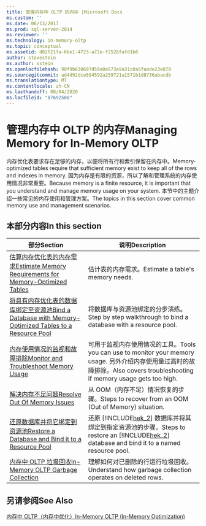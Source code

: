```yaml
---
title: 管理内存中 OLTP 的内存 |Microsoft Docs
ms.custom: ''
ms.date: 06/13/2017
ms.prod: sql-server-2014
ms.reviewer: ''
ms.technology: in-memory-oltp
ms.topic: conceptual
ms.assetid: d82f21fa-6be1-4723-a72e-f2526fafd1b6
author: stevestein
ms.author: sstein
ms.openlocfilehash: 90f9b638697d59a0a573a9a31c0a5faade23e870
ms.sourcegitcommit: ad4d92dce894592a259721a1571b1d8736abacdb
ms.translationtype: MT
ms.contentlocale: zh-CN
ms.lasthandoff: 08/04/2020
ms.locfileid: "87692508"
---
```

# <a name="managing-memory-for-in-memory-oltp"></a><span data-ttu-id="f08ae-102">管理内存中 OLTP 的内存</span><span class="sxs-lookup"><span data-stu-id="f08ae-102">Managing Memory for In-Memory OLTP</span></span>
  <span data-ttu-id="f08ae-103">内存优化表要求存在足够的内存，以便将所有行和索引保留在内存中。</span><span class="sxs-lookup"><span data-stu-id="f08ae-103">Memory-optimized tables require that sufficient memory exist to keep all of the rows and indexes in memory.</span></span> <span data-ttu-id="f08ae-104">因为内存是有限的资源，所以了解和管理系统的内存使用情况非常重要。</span><span class="sxs-lookup"><span data-stu-id="f08ae-104">Because memory is a finite resource, it is important that you understand and manage memory usage on your system.</span></span> <span data-ttu-id="f08ae-105">本节中的主题介绍一些常见的内存使用和管理方案。</span><span class="sxs-lookup"><span data-stu-id="f08ae-105">The topics in this section cover common memory use and management scenarios.</span></span>  
  
## <a name="in-this-section"></a><span data-ttu-id="f08ae-106">本部分内容</span><span class="sxs-lookup"><span data-stu-id="f08ae-106">In this section</span></span>  
  
|<span data-ttu-id="f08ae-107">部分</span><span class="sxs-lookup"><span data-stu-id="f08ae-107">Section</span></span>|<span data-ttu-id="f08ae-108">说明</span><span class="sxs-lookup"><span data-stu-id="f08ae-108">Description</span></span>|  
|-------------|-----------------|  
|[<span data-ttu-id="f08ae-109">估算内存优化表的内存需求</span><span class="sxs-lookup"><span data-stu-id="f08ae-109">Estimate Memory Requirements for Memory-Optimized Tables</span></span>](../relational-databases/in-memory-oltp/memory-optimized-tables.md)|<span data-ttu-id="f08ae-110">估计表的内存需求。</span><span class="sxs-lookup"><span data-stu-id="f08ae-110">Estimate a table's memory needs.</span></span>|  
|[<span data-ttu-id="f08ae-111">将具有内存优化表的数据库绑定至资源池</span><span class="sxs-lookup"><span data-stu-id="f08ae-111">Bind a Database with Memory-Optimized Tables to a Resource Pool</span></span>](../relational-databases/in-memory-oltp/bind-a-database-with-memory-optimized-tables-to-a-resource-pool.md)|<span data-ttu-id="f08ae-112">将数据库与资源池绑定的分步演练。</span><span class="sxs-lookup"><span data-stu-id="f08ae-112">Step by step walkthrough to bind a database with a resource pool.</span></span>|  
|[<span data-ttu-id="f08ae-113">内存使用情况的监视和故障排除</span><span class="sxs-lookup"><span data-stu-id="f08ae-113">Monitor and Troubleshoot Memory Usage</span></span>](../relational-databases/in-memory-oltp/monitor-and-troubleshoot-memory-usage.md)|<span data-ttu-id="f08ae-114">可用于监视内存使用情况的工具。</span><span class="sxs-lookup"><span data-stu-id="f08ae-114">Tools you can use to monitor your memory usage.</span></span> <span data-ttu-id="f08ae-115">另外介绍内存使用量过高时的故障排除。</span><span class="sxs-lookup"><span data-stu-id="f08ae-115">Also covers troubleshooting if memory usage gets too high.</span></span>|  
|[<span data-ttu-id="f08ae-116">解决内存不足问题</span><span class="sxs-lookup"><span data-stu-id="f08ae-116">Resolve Out Of Memory Issues</span></span>](../relational-databases/in-memory-oltp/resolve-out-of-memory-issues.md)|<span data-ttu-id="f08ae-117">从 OOM（内存不足）情况恢复的步骤。</span><span class="sxs-lookup"><span data-stu-id="f08ae-117">Steps to recover from an OOM (Out of Memory) situation.</span></span>|  
|[<span data-ttu-id="f08ae-118">还原数据库并将它绑定到资源池</span><span class="sxs-lookup"><span data-stu-id="f08ae-118">Restore a Database and Bind it to a Resource Pool</span></span>](../relational-databases/in-memory-oltp/restore-a-database-and-bind-it-to-a-resource-pool.md)|<span data-ttu-id="f08ae-119">还原 [!INCLUDE[hek_2](../includes/hek-2-md.md)] 数据库并将其绑定到指定资源池的步骤。</span><span class="sxs-lookup"><span data-stu-id="f08ae-119">Steps to restore an [!INCLUDE[hek_2](../includes/hek-2-md.md)] database and bind it to a named resource pool.</span></span>|  
|[<span data-ttu-id="f08ae-120">内存中 OLTP 垃圾回收</span><span class="sxs-lookup"><span data-stu-id="f08ae-120">In-Memory OLTP Garbage Collection</span></span>](../relational-databases/in-memory-oltp/in-memory-oltp-garbage-collection.md)|<span data-ttu-id="f08ae-121">理解如何对已删除的行运行垃圾回收。</span><span class="sxs-lookup"><span data-stu-id="f08ae-121">Understand how garbage collection operates on deleted rows.</span></span>|  
  
## <a name="see-also"></a><span data-ttu-id="f08ae-122">另请参阅</span><span class="sxs-lookup"><span data-stu-id="f08ae-122">See Also</span></span>  
 [<span data-ttu-id="f08ae-123">内存中 OLTP（内存中优化）</span><span class="sxs-lookup"><span data-stu-id="f08ae-123">In-Memory OLTP &#40;In-Memory Optimization&#41;</span></span>](../relational-databases/in-memory-oltp/in-memory-oltp-in-memory-optimization.md)  
  
  
